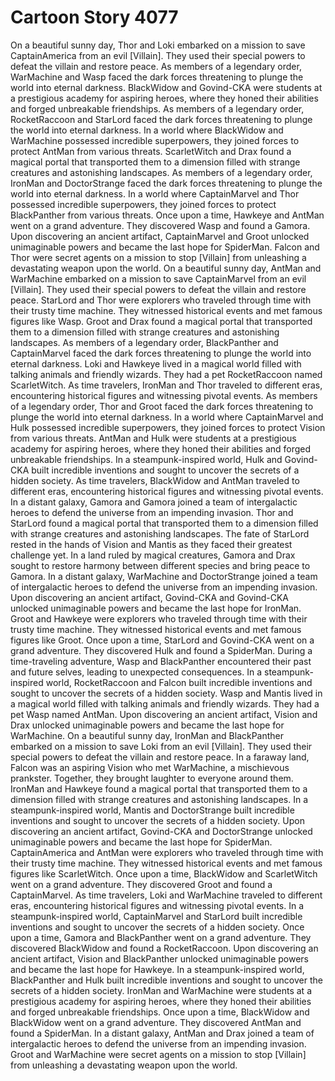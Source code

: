 # Cartoon Story 4077

On a beautiful sunny day, Thor and Loki embarked on a mission to save CaptainAmerica from an evil [Villain]. They used their special powers to defeat the villain and restore peace.
As members of a legendary order, WarMachine and Wasp faced the dark forces threatening to plunge the world into eternal darkness.
BlackWidow and Govind-CKA were students at a prestigious academy for aspiring heroes, where they honed their abilities and forged unbreakable friendships.
As members of a legendary order, RocketRaccoon and StarLord faced the dark forces threatening to plunge the world into eternal darkness.
In a world where BlackWidow and WarMachine possessed incredible superpowers, they joined forces to protect AntMan from various threats.
ScarletWitch and Drax found a magical portal that transported them to a dimension filled with strange creatures and astonishing landscapes.
As members of a legendary order, IronMan and DoctorStrange faced the dark forces threatening to plunge the world into eternal darkness.
In a world where CaptainMarvel and Thor possessed incredible superpowers, they joined forces to protect BlackPanther from various threats.
Once upon a time, Hawkeye and AntMan went on a grand adventure. They discovered Wasp and found a Gamora.
Upon discovering an ancient artifact, CaptainMarvel and Groot unlocked unimaginable powers and became the last hope for SpiderMan.
Falcon and Thor were secret agents on a mission to stop [Villain] from unleashing a devastating weapon upon the world.
On a beautiful sunny day, AntMan and WarMachine embarked on a mission to save CaptainMarvel from an evil [Villain]. They used their special powers to defeat the villain and restore peace.
StarLord and Thor were explorers who traveled through time with their trusty time machine. They witnessed historical events and met famous figures like Wasp.
Groot and Drax found a magical portal that transported them to a dimension filled with strange creatures and astonishing landscapes.
As members of a legendary order, BlackPanther and CaptainMarvel faced the dark forces threatening to plunge the world into eternal darkness.
Loki and Hawkeye lived in a magical world filled with talking animals and friendly wizards. They had a pet RocketRaccoon named ScarletWitch.
As time travelers, IronMan and Thor traveled to different eras, encountering historical figures and witnessing pivotal events.
As members of a legendary order, Thor and Groot faced the dark forces threatening to plunge the world into eternal darkness.
In a world where CaptainMarvel and Hulk possessed incredible superpowers, they joined forces to protect Vision from various threats.
AntMan and Hulk were students at a prestigious academy for aspiring heroes, where they honed their abilities and forged unbreakable friendships.
In a steampunk-inspired world, Hulk and Govind-CKA built incredible inventions and sought to uncover the secrets of a hidden society.
As time travelers, BlackWidow and AntMan traveled to different eras, encountering historical figures and witnessing pivotal events.
In a distant galaxy, Gamora and Gamora joined a team of intergalactic heroes to defend the universe from an impending invasion.
Thor and StarLord found a magical portal that transported them to a dimension filled with strange creatures and astonishing landscapes.
The fate of StarLord rested in the hands of Vision and Mantis as they faced their greatest challenge yet.
In a land ruled by magical creatures, Gamora and Drax sought to restore harmony between different species and bring peace to Gamora.
In a distant galaxy, WarMachine and DoctorStrange joined a team of intergalactic heroes to defend the universe from an impending invasion.
Upon discovering an ancient artifact, Govind-CKA and Govind-CKA unlocked unimaginable powers and became the last hope for IronMan.
Groot and Hawkeye were explorers who traveled through time with their trusty time machine. They witnessed historical events and met famous figures like Groot.
Once upon a time, StarLord and Govind-CKA went on a grand adventure. They discovered Hulk and found a SpiderMan.
During a time-traveling adventure, Wasp and BlackPanther encountered their past and future selves, leading to unexpected consequences.
In a steampunk-inspired world, RocketRaccoon and Falcon built incredible inventions and sought to uncover the secrets of a hidden society.
Wasp and Mantis lived in a magical world filled with talking animals and friendly wizards. They had a pet Wasp named AntMan.
Upon discovering an ancient artifact, Vision and Drax unlocked unimaginable powers and became the last hope for WarMachine.
On a beautiful sunny day, IronMan and BlackPanther embarked on a mission to save Loki from an evil [Villain]. They used their special powers to defeat the villain and restore peace.
In a faraway land, Falcon was an aspiring Vision who met WarMachine, a mischievous prankster. Together, they brought laughter to everyone around them.
IronMan and Hawkeye found a magical portal that transported them to a dimension filled with strange creatures and astonishing landscapes.
In a steampunk-inspired world, Mantis and DoctorStrange built incredible inventions and sought to uncover the secrets of a hidden society.
Upon discovering an ancient artifact, Govind-CKA and DoctorStrange unlocked unimaginable powers and became the last hope for SpiderMan.
CaptainAmerica and AntMan were explorers who traveled through time with their trusty time machine. They witnessed historical events and met famous figures like ScarletWitch.
Once upon a time, BlackWidow and ScarletWitch went on a grand adventure. They discovered Groot and found a CaptainMarvel.
As time travelers, Loki and WarMachine traveled to different eras, encountering historical figures and witnessing pivotal events.
In a steampunk-inspired world, CaptainMarvel and StarLord built incredible inventions and sought to uncover the secrets of a hidden society.
Once upon a time, Gamora and BlackPanther went on a grand adventure. They discovered BlackWidow and found a RocketRaccoon.
Upon discovering an ancient artifact, Vision and BlackPanther unlocked unimaginable powers and became the last hope for Hawkeye.
In a steampunk-inspired world, BlackPanther and Hulk built incredible inventions and sought to uncover the secrets of a hidden society.
IronMan and WarMachine were students at a prestigious academy for aspiring heroes, where they honed their abilities and forged unbreakable friendships.
Once upon a time, BlackWidow and BlackWidow went on a grand adventure. They discovered AntMan and found a SpiderMan.
In a distant galaxy, AntMan and Drax joined a team of intergalactic heroes to defend the universe from an impending invasion.
Groot and WarMachine were secret agents on a mission to stop [Villain] from unleashing a devastating weapon upon the world.
